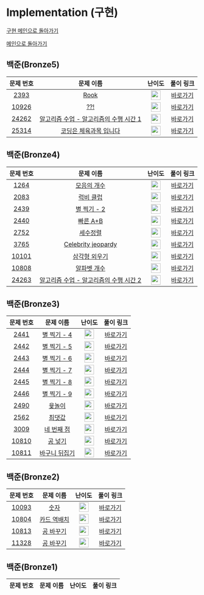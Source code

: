 # Implementation (구현)

[구현 메인으로 돌아가기](https://github.com/SSUHYUNKIM/Algorithm/blob/main/implementation/README.md)

[메인으로 돌아가기](https://github.com/SSUHYUNKIM/Algorithm)

## 백준(Bronze5)
|        문제 번호         |        문제 이름         |         난이도          |        풀이 링크         |          
| :-----: | :-----: | :-----: | :-----: |
| <a href="https://www.acmicpc.net/problem/2393" target="_blank">2393</a> | <a href="https://www.acmicpc.net/problem/2393" target="_blank">Rook</a> | <img height="25px" width="25px" src="https://static.solved.ac/tier_small/1.svg"/> | <a href="https://github.com/SSUHYUNKIM/Algorithm/blob/main/implementation/solution/Bronze/Bronze5/2393.cpp">바로가기</a> |
| <a href="https://www.acmicpc.net/problem/10926" target="_blank">10926</a> | <a href="https://www.acmicpc.net/problem/10926" target="_blank">??!</a> | <img height="25px" width="25px" src="https://static.solved.ac/tier_small/1.svg"/> | <a href="https://github.com/SSUHYUNKIM/Algorithm/blob/main/implementation/solution/Bronze/Bronze5/10926.cpp">바로가기</a> |
| <a href="https://www.acmicpc.net/problem/24262" target="_blank">24262</a> | <a href="https://www.acmicpc.net/problem/24262" target="_blank">알고리즘 수업 - 알고리즘의 수행 시간 1</a> | <img height="25px" width="25px" src="https://static.solved.ac/tier_small/1.svg"/> | <a href="https://github.com/SSUHYUNKIM/Algorithm/blob/main/implementation/solution/Bronze/Bronze5/24262.cpp">바로가기</a> |
| <a href="https://www.acmicpc.net/problem/25314" target="_blank">25314</a> | <a href="https://www.acmicpc.net/problem/25314" target="_blank">코딩은 체육과목 입니다</a> | <img height="25px" width="25px" src="https://static.solved.ac/tier_small/1.svg"/> | <a href="https://github.com/SSUHYUNKIM/Algorithm/blob/main/implementation/solution/Bronze/Bronze5/25314.cpp">바로가기</a> |

## 백준(Bronze4)
|        문제 번호         |        문제 이름         |         난이도          |        풀이 링크         |          
| :-----: | :-----: | :-----: | :-----: |
| <a href="https://www.acmicpc.net/problem/1264" target="_blank">1264</a> | <a href="https://www.acmicpc.net/problem/1264" target="_blank">모음의 개수</a> | <img height="25px" width="25px" src="https://static.solved.ac/tier_small/2.svg"/> | <a href="https://github.com/SSUHYUNKIM/Algorithm/blob/main/implementation/solution/Bronze/Bronze4/1264.cpp">바로가기</a> |
| <a href="https://www.acmicpc.net/problem/2083" target="_blank">2083</a> | <a href="https://www.acmicpc.net/problem/2083" target="_blank">럭비 클럽</a> | <img height="25px" width="25px" src="https://static.solved.ac/tier_small/2.svg"/> | <a href="https://github.com/SSUHYUNKIM/Algorithm/blob/main/implementation/solution/Bronze/Bronze4/2083.cpp">바로가기</a> |
| <a href="https://www.acmicpc.net/problem/2439" target="_blank">2439</a> | <a href="https://www.acmicpc.net/problem/2439" target="_blank">별 찍기 - 2</a> | <img height="25px" width="25px" src="https://static.solved.ac/tier_small/2.svg"/> | <a href="https://github.com/SSUHYUNKIM/Algorithm/blob/main/implementation/solution/Bronze/Bronze4/2439.cpp">바로가기</a> |
| <a href="https://www.acmicpc.net/problem/2440" target="_blank">2440</a> | <a href="https://www.acmicpc.net/problem/2440" target="_blank">빠른 A+B</a> | <img height="25px" width="25px" src="https://static.solved.ac/tier_small/2.svg"/> | <a href="https://github.com/SSUHYUNKIM/Algorithm/blob/main/math/solution/Bronze/Bronze4/2440.cpp">바로가기</a> |
| <a href="https://www.acmicpc.net/problem/2752" target="_blank">2752</a> | <a href="https://www.acmicpc.net/problem/2752" target="_blank">세수정렬</a> | <img height="25px" width="25px" src="https://static.solved.ac/tier_small/2.svg"/> | <a href="https://github.com/SSUHYUNKIM/Algorithm/blob/main/math/solution/Bronze/Bronze4/2752.cpp">바로가기</a> |
| <a href="https://www.acmicpc.net/problem/3765" target="_blank">3765</a> | <a href="https://www.acmicpc.net/problem/3765" target="_blank">Celebrity jeopardy</a> | <img height="25px" width="25px" src="https://static.solved.ac/tier_small/2.svg"/> | <a href="https://github.com/SSUHYUNKIM/Algorithm/blob/main/implementation/solution/Bronze/Bronze4/3765.cpp">바로가기</a> |
| <a href="https://www.acmicpc.net/problem/10101" target="_blank">10101</a> | <a href="https://www.acmicpc.net/problem/10101" target="_blank">삼각형 외우기</a> | <img height="25px" width="25px" src="https://static.solved.ac/tier_small/2.svg"/> | <a href="https://github.com/SSUHYUNKIM/Algorithm/blob/main/implementation/solution/Bronze/Bronze4/10101.cpp">바로가기</a> |
| <a href="https://www.acmicpc.net/problem/10808" target="_blank">10808</a> | <a href="https://www.acmicpc.net/problem/10808" target="_blank">알파벳 개수</a> | <img height="25px" width="25px" src="https://static.solved.ac/tier_small/2.svg"/> | <a href="https://github.com/SSUHYUNKIM/Algorithm/blob/main/implementation/solution/Bronze/Bronze4/10808.cpp">바로가기</a> |
| <a href="https://www.acmicpc.net/problem/24263" target="_blank">24263</a> | <a href="https://www.acmicpc.net/problem/24263" target="_blank">알고리즘 수업 - 알고리즘의 수행 시간 2</a> | <img height="25px" width="25px" src="https://static.solved.ac/tier_small/2.svg"/> | <a href="https://github.com/SSUHYUNKIM/Algorithm/blob/main/implementation/solution/Bronze/Bronze4/24263.cpp">바로가기</a> |

## 백준(Bronze3)
|        문제 번호         |        문제 이름         |         난이도          |        풀이 링크         |          
| :-----: | :-----: | :-----: | :-----: |
| <a href="https://www.acmicpc.net/problem/2441" target="_blank">2441</a> | <a href="https://www.acmicpc.net/problem/2441" target="_blank">별 찍기 - 4</a> | <img height="25px" width="25px" src="https://static.solved.ac/tier_small/3.svg"/> | <a href="https://github.com/SSUHYUNKIM/Algorithm/blob/main/implementation/solution/Bronze/Bronze3/2441.cpp">바로가기</a> |
| <a href="https://www.acmicpc.net/problem/2442" target="_blank">2442</a> | <a href="https://www.acmicpc.net/problem/2442" target="_blank">별 찍기 - 5</a> | <img height="25px" width="25px" src="https://static.solved.ac/tier_small/3.svg"/> | <a href="https://github.com/SSUHYUNKIM/Algorithm/blob/main/implementation/solution/Bronze/Bronze3/2442.cpp">바로가기</a> |
| <a href="https://www.acmicpc.net/problem/2443" target="_blank">2443</a> | <a href="https://www.acmicpc.net/problem/2443" target="_blank">별 찍기 - 6</a> | <img height="25px" width="25px" src="https://static.solved.ac/tier_small/3.svg"/> | <a href="https://github.com/SSUHYUNKIM/Algorithm/blob/main/implementation/solution/Bronze/Bronze3/2443.cpp">바로가기</a> |
| <a href="https://www.acmicpc.net/problem/2444" target="_blank">2444</a> | <a href="https://www.acmicpc.net/problem/2444" target="_blank">별 찍기 - 7</a> | <img height="25px" width="25px" src="https://static.solved.ac/tier_small/3.svg"/> | <a href="https://github.com/SSUHYUNKIM/Algorithm/blob/main/implementation/solution/Bronze/Bronze3/2444.cpp">바로가기</a> |
| <a href="https://www.acmicpc.net/problem/2445" target="_blank">2445</a> | <a href="https://www.acmicpc.net/problem/2445" target="_blank">별 찍기 - 8</a> | <img height="25px" width="25px" src="https://static.solved.ac/tier_small/3.svg"/> | <a href="https://github.com/SSUHYUNKIM/Algorithm/blob/main/implementation/solution/Bronze/Bronze3/2445.cpp">바로가기</a> |
| <a href="https://www.acmicpc.net/problem/2446" target="_blank">2446</a> | <a href="https://www.acmicpc.net/problem/2446" target="_blank">별 찍기 - 9</a> | <img height="25px" width="25px" src="https://static.solved.ac/tier_small/3.svg"/> | <a href="https://github.com/SSUHYUNKIM/Algorithm/blob/main/implementation/solution/Bronze/Bronze3/2446.cpp">바로가기</a> |
| <a href="https://www.acmicpc.net/problem/2490" target="_blank">2490</a> | <a href="https://www.acmicpc.net/problem/2490" target="_blank">윷놀이</a> | <img height="25px" width="25px" src="https://static.solved.ac/tier_small/3.svg"/> | <a href="https://github.com/SSUHYUNKIM/Algorithm/blob/main/implementation/solution/Bronze/Bronze3/2490.cpp">바로가기</a> |
| <a href="https://www.acmicpc.net/problem/2562" target="_blank">2562</a> | <a href="https://www.acmicpc.net/problem/2562" target="_blank">최댓값</a> | <img height="25px" width="25px" src="https://static.solved.ac/tier_small/3.svg"/> | <a href="https://github.com/SSUHYUNKIM/Algorithm/blob/main/implementation/solution/Bronze/Bronze3/2562.cpp">바로가기</a> |
| <a href="https://www.acmicpc.net/problem/3009" target="_blank">3009</a> | <a href="https://www.acmicpc.net/problem/3009" target="_blank">네 번째 점</a> | <img height="25px" width="25px" src="https://static.solved.ac/tier_small/3.svg"/> | <a href="https://github.com/SSUHYUNKIM/Algorithm/blob/main/implementation/solution/Bronze/Bronze3/3009.cpp">바로가기</a> |
| <a href="https://www.acmicpc.net/problem/10810" target="_blank">10810</a> | <a href="https://www.acmicpc.net/problem/10810" target="_blank">공 넣기</a> | <img height="25px" width="25px" src="https://static.solved.ac/tier_small/3.svg"/> | <a href="https://github.com/SSUHYUNKIM/Algorithm/blob/main/implementation/solution/Bronze/Bronze3/10810.cpp">바로가기</a> |
| <a href="https://www.acmicpc.net/problem/10811" target="_blank">10811</a> | <a href="https://www.acmicpc.net/problem/10811" target="_blank">바구니 뒤집기</a> | <img height="25px" width="25px" src="https://static.solved.ac/tier_small/3.svg"/> | <a href="https://github.com/SSUHYUNKIM/Algorithm/blob/main/implementation/solution/Bronze/Bronze3/10811.cpp">바로가기</a> |

## 백준(Bronze2)
|        문제 번호         |        문제 이름         |         난이도          |        풀이 링크         |          
| :-----: | :-----: | :-----: | :-----: |
| <a href="https://www.acmicpc.net/problem/10093" target="_blank">10093</a> | <a href="https://www.acmicpc.net/problem/10093" target="_blank">숫자</a> | <img height="25px" width="25px" src="https://static.solved.ac/tier_small/4.svg"/> | <a href="https://github.com/SSUHYUNKIM/Algorithm/blob/main/implementation/solution/Bronze/Bronze2/10093.cpp">바로가기</a> |
| <a href="https://www.acmicpc.net/problem/10804" target="_blank">10804</a> | <a href="https://www.acmicpc.net/problem/10804" target="_blank">카드 역배치</a> | <img height="25px" width="25px" src="https://static.solved.ac/tier_small/4.svg"/> | <a href="https://github.com/SSUHYUNKIM/Algorithm/blob/main/implementation/solution/Bronze/Bronze2/10804.cpp">바로가기</a> |
| <a href="https://www.acmicpc.net/problem/10813" target="_blank">10813</a> | <a href="https://www.acmicpc.net/problem/10813" target="_blank">공 바꾸기</a> | <img height="25px" width="25px" src="https://static.solved.ac/tier_small/4.svg"/> | <a href="https://github.com/SSUHYUNKIM/Algorithm/blob/main/implementation/solution/Bronze/Bronze2/10813.cpp">바로가기</a> |
| <a href="https://www.acmicpc.net/problem/11328" target="_blank">11328</a> | <a href="https://www.acmicpc.net/problem/11328" target="_blank">공 바꾸기</a> | <img height="25px" width="25px" src="https://static.solved.ac/tier_small/4.svg"/> | <a href="https://github.com/SSUHYUNKIM/Algorithm/blob/main/implementation/solution/Bronze/Bronze2/11328.cpp">바로가기</a> |

## 백준(Bronze1)
|        문제 번호         |        문제 이름         |         난이도          |        풀이 링크         |          
| :-----: | :-----: | :-----: | :-----: |